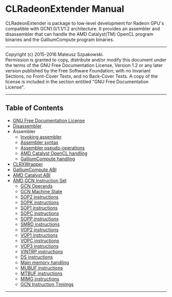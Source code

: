 # CLRadeonExtender Manual

CLRadeonExtender is package to low-level development for Radeon GPU's compatible
with GCN1.0/1.1/1.2 architecture. It provides an assembler and disassembler that
can handle the AMD Catalyst(TM) OpenCL program binaries and
the GalliumCompute program binaries.

---

Copyright (c)  2015-2016  Mateusz Szpakowski.  
    Permission is granted to copy, distribute and/or modify this document
    under the terms of the GNU Free Documentation License, Version 1.2
    or any later version published by the Free Software Foundation;
    with no Invariant Sections, no Front-Cover Texts, and no Back-Cover Texts.
    A copy of the license is included in the section entitled "GNU
    Free Documentation License".

---

## Table of Contents

* [GNU Free Documentation License](DocLicense)
* [Disassembler](ClrxDisasm)
* Assembler
    * [Invoking assembler](ClrxAsmInvoke)
    * [Assembler syntax](ClrxAsmSyntax)
    * [Assembler pseudo-operations](ClrxAsmPseudoOps)
    * [AMD Catalyst OpenCL handling](ClrxAsmAmd)
    * [GalliumCompute handling](ClrxAsmGallium)
* [CLRXWrapper](ClrxWrapper)
* [GalliumCompute ABI](GalliumAbi)
* [AMD Catalyst ABI](AmdAbi)
* [AMD GCN Instruction Set](GcnIsa)
    * [GCN Operands](GcnOperands)
    * [GCN Machine State](GcnState)
    * [SOP2 instructions](GcnInstrsSop2)
    * [SOPK instructions](GcnInstrsSopk)
    * [SOP1 instructions](GcnInstrsSop1)
    * [SOPC instructions](GcnInstrsSopc)
    * [SOPP instructions](GcnInstrsSopp)
    * [SMRD instructions](GcnInstrsSmrd)
    * [VOP2 instructions](GcnInstrsVop2)
    * [VOP1 instructions](GcnInstrsVop1)
    * [VOPC instructions](GcnInstrsVopc)
    * [VOP3 instructions](GcnInstrsVop3)
    * [VINTRP instructions](GcnInstrsVintrp)
    * [DS instructions](GcnInstrsDs)
    * [Main memory handling](GcnMemHandling)
    * [MUBUF instructions](GcnInstrsMubuf)
    * [MTBUF instructions](GcnInstrsMtbuf)
    * [MIMG instructions](GcnInstrsMimg)
    * [GCN Instruction Timimgs](GcnTimings)

---
